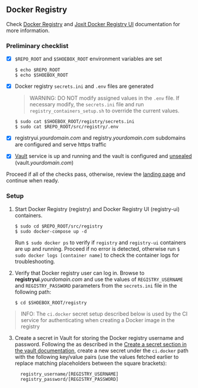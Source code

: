 ## Docker Registry
Check [Docker Registry](https://docs.docker.com/registry/) and [Joxit Docker Registry UI](https://joxit.dev/docker-registry-ui/) documentation for more information.


### Preliminary checklist

- [x] `$REPO_ROOT` and `$SHOEBOX_ROOT` environment variables are set

    ```
    $ echo $REPO_ROOT
    $ echo $SHOEBOX_ROOT
    ```

- [x] Docker registry `secrets.ini` and `.env` files are generated

    > WARNING: DO NOT modify assigned values in the `.env` file. If necessary modify, the `secrets.ini` file and run `registry_containers_setup.sh` to override the current values.

    ```
    $ sudo cat $SHOEBOX_ROOT/registry/secrets.ini
    $ sudo cat $REPO_ROOT/src/registry/.env
    ```

- [x] registryui._yourdomain.com_ and registry._yourdomain.com_ subdomains are configured and serve https traffic

- [x] [Vault](/src/vault/README.md) service is up and running and the vault is configured and [unsealed](/src/vault/README.md#unseal-vault) (vault._yourdomain.com_)

Proceed if all of the checks pass, otherwise, review the [landing page](/src/README.md#setup-outline) and continue when ready.


### Setup

  1. Start Docker Registry (registry) and Docker Registry UI (registry-ui) containers.

      ```
      $ sudo cd $REPO_ROOT/src/registry
      $ sudo docker-compose up -d
      ```

      Run `$ sudo docker ps` to verify if `registry` and `registry-ui` containers are up and running. Proceed if no error is detected, otherwise run `$ sudo docker logs [container name]` to check the container logs for troubleshooting.

  2. Verify that  Docker registry user can log in. Browse to **registryui**._yourdomain.com_ and use the values of `REGISTRY_USERNAME` and `REGISTRY_PASSWORD` parameters from the `secrets.ini` file in the following path:
      ```
      $ cd $SHOEBOX_ROOT/registry
      ```

 > INFO: The `ci.docker` secret setup described below is used by the CI service for authenticating when creating a Docker image in the registry

  3. <a id="docker-registry-username-and-password"></a> Create a secret in Vault for storing the Docker registry username and password. Following the as described in the [Create a secret section in the vault documentation](/src/vault/README.md#create-a-secret), create a new secret under the `ci.docker` path with the following key/value pairs (use the values fetched earlier to replace matching  placeholders between the square brackets):
      ```
        registry_username/[REGISTRY_USERNAME]
        registry_password/[REGISTRY_PASSWORD]
      ```
